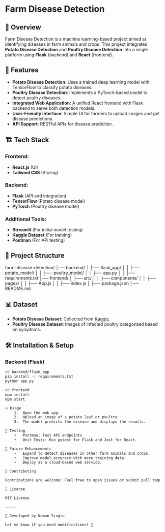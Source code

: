 # Farm Disease Detection

## 📌 Overview
Farm Disease Detection is a machine learning-based project aimed at identifying diseases in farm animals and crops. This project integrates **Potato Disease Detection** and **Poultry Disease Detection** into a single platform using **Flask** (backend) and **React** (frontend).

## 🚀 Features
- **Potato Disease Detection**: Uses a trained deep learning model with TensorFlow to classify potato diseases.
- **Poultry Disease Detection**: Implements a PyTorch-based model to detect poultry diseases.
- **Integrated Web Application**: A unified React frontend with Flask backend to serve both detection models.
- **User-Friendly Interface**: Simple UI for farmers to upload images and get disease predictions.
- **API Support**: RESTful APIs for disease prediction.

## 🏗️ Tech Stack
### Frontend:
- **React.js** (UI)
- **Tailwind CSS** (Styling)

### Backend:
- **Flask** (API and integration)
- **TensorFlow** (Potato disease model)
- **PyTorch** (Poultry disease model)

### Additional Tools:
- **Streamlit** (For initial model testing)
- **Kaggle Dataset** (For training)
- **Postman** (For API testing)

## 📂 Project Structure
farm-disease-detection/
│── backend/
│   ├── flask_app/
│   │   ├── potato_model/
│   │   ├── poultry_model/
│   │   ├── app.py
│   │   ├── requirements.txt
│── frontend/
│   ├── src/
│   │   ├── components/
│   │   ├── pages/
│   │   ├── App.js
│   │   ├── index.js
│   ├── package.json
│── README.md


## 📊 Dataset
- **Potato Disease Dataset**: Collected from [Kaggle](https://www.kaggle.com).
- **Poultry Disease Dataset**: Images of infected poultry categorized based on symptoms.

## 🛠️ Installation & Setup
### Backend (Flask)
```bash
cd backend/flask_app
pip install -r requirements.txt
python app.py

cd frontend
npm install
npm start

🔥 Usage
	1.	Open the web app.
	2.	Upload an image of a potato leaf or poultry.
	3.	The model predicts the disease and displays the results.

🧪 Testing
	•	Postman: Test API endpoints.
	•	Unit Tests: Run pytest for Flask and Jest for React.

📌 Future Enhancements
	•	Expand to detect diseases in other farm animals and crops.
	•	Improve model accuracy with more training data.
	•	Deploy as a cloud-based web service.

🤝 Contributing

Contributions are welcome! Feel free to open issues or submit pull requests.

📜 License

MIT License

⸻

🚜 Developed by Naman Singla

Let me know if you need modifications! 🚀




